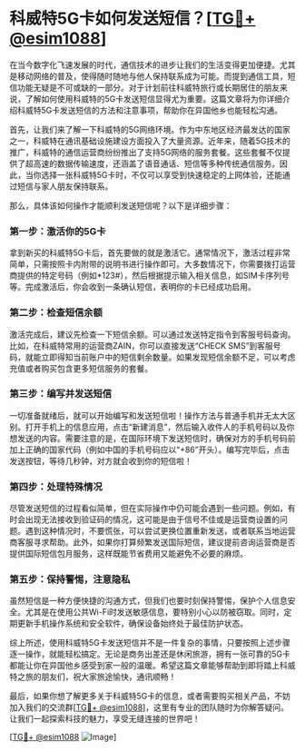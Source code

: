 # 科威特5G卡如何发送短信？[[TG💪+ @esim1088](https://t.me/s/esim1088)]

在当今数字化飞速发展的时代，通信技术的进步让我们的生活变得更加便捷。尤其是移动网络的普及，使得随时随地与他人保持联系成为可能。而提到通信工具，短信功能无疑是不可或缺的一部分。对于计划前往科威特旅行或长期居住的朋友来说，了解如何使用科威特的5G卡发送短信显得尤为重要。这篇文章将为你详细介绍科威特5G卡发送短信的方法和注意事项，帮助你在异国他乡也能轻松沟通。

首先，让我们来了解一下科威特的5G网络环境。作为中东地区经济最发达的国家之一，科威特在通讯基础设施建设方面投入了大量资源。近年来，随着5G技术的推广，科威特的通信运营商纷纷推出了支持5G网络的服务套餐。这些套餐不仅提供了超高速的数据传输速度，还涵盖了语音通话、短信等多种传统通信服务。因此，当你选择一张科威特5G卡时，不仅可以享受到快速稳定的上网体验，还能通过短信与家人朋友保持联系。

那么，具体该如何操作才能顺利发送短信呢？以下是详细步骤：

### **第一步：激活你的5G卡**

拿到新买的科威特5G卡后，首先要做的就是激活它。通常情况下，激活过程非常简单，只需按照卡内附带的说明书进行操作即可。大多数情况下，你需要拨打运营商提供的特定号码（例如*123#），然后根据提示输入相关信息，如SIM卡序列号等。完成激活后，你会收到一条确认短信，表明你的卡已经成功启用。

### **第二步：检查短信余额**

激活完成后，建议先检查一下短信余额。可以通过发送特定指令到客服号码查询。比如，在科威特常用的运营商ZAIN，你可以直接发送“CHECK SMS”到客服号码，就能立即得知当前账户中的短信剩余数量。如果发现短信余额不足，可以考虑充值或者购买包含更多短信服务的套餐。

### **第三步：编写并发送短信**

一切准备就绪后，就可以开始编写和发送短信啦！操作方法与普通手机并无太大区别。打开手机上的信息应用，点击“新建消息”，然后输入收件人的手机号码以及你想发送的内容。需要注意的是，在国际环境下发送短信时，确保对方的手机号码前加上正确的国家代码（例如中国的手机号码应以“+86”开头）。编写完毕后，点击发送按钮，等待几秒钟，对方就会收到你的短信啦！

### **第四步：处理特殊情况**

尽管发送短信的过程看似简单，但在实际操作中仍可能会遇到一些问题。例如，有时会出现无法接收到验证码的情况，这可能是由于信号不佳或是运营商设置的问题。遇到这种情况时，不要慌张，可以尝试更换位置重新发送，或者联系当地运营商客服寻求帮助。此外，如果你打算频繁发送国际短信，建议提前咨询运营商是否提供国际短信包月服务，这样既能节省费用又能避免不必要的麻烦。

### **第五步：保持警惕，注意隐私**

虽然短信是一种方便快捷的沟通方式，但我们也要时刻保持警惕，保护个人信息安全。尤其是在使用公共Wi-Fi时发送敏感信息，要特别小心以防被窃取。同时，定期更新手机操作系统和安全软件，确保设备始终处于最佳防护状态。

综上所述，使用科威特5G卡发送短信并不是一件复杂的事情，只要按照上述步骤逐一操作，就能轻松搞定。无论是商务出差还是休闲旅游，拥有一张可靠的5G卡都能让你在异国他乡感受到家一般的温暖。希望这篇文章能够帮助到即将踏上科威特之旅的朋友们，祝大家旅途愉快，通讯顺畅！

最后，如果你想了解更多关于科威特5G卡的信息，或者需要购买相关产品，不妨加入我们的交流群[[TG💪+ @esim1088](https://t.me/s/esim1088)]，这里有专业的团队随时为你解答疑问。让我们一起探索科技的魅力，享受无缝连接的世界吧！

[[TG💪+ @esim1088](https://t.me/s/esim1088) ![Image](https://i.postimg.cc/4NQfJmqS/Snipaste-2025-05-13-00-14-12.png)]